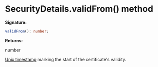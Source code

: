 # SecurityDetails.validFrom() method

**Signature:**

```typescript
validFrom(): number;
```

**Returns:**

number

[Unix timestamp](https://en.wikipedia.org/wiki/Unix_time) marking the start of the certificate's validity.
